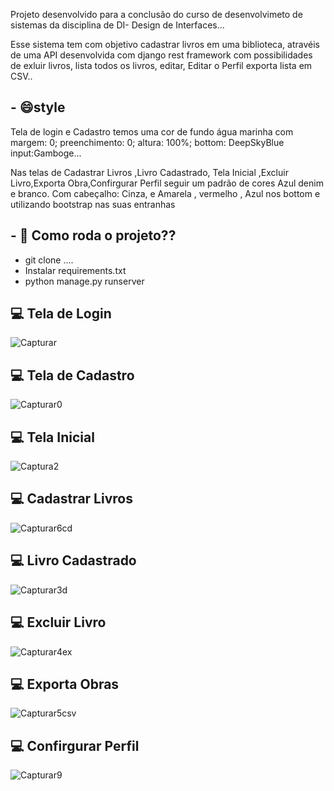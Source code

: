 




<p>Projeto desenvolvido para a conclusão do curso de desenvolvimeto de sistemas da disciplina de DI- Design de Interfaces...</p>




<p>Esse sistema tem com objetivo cadastrar livros em uma biblioteca, atravéis de uma API desenvolvida com django rest framework com
possibilidades de exluir livros, lista todos os livros, editar,  Editar o Perfil  exporta lista em CSV..</p>


<h2>- 😄style </h2>

<P>Tela de login e Cadastro temos uma cor de fundo água marinha com margem: 0;
preenchimento: 0; altura: 100%; bottom: DeepSkyBlue input:Gamboge...</p>


<p>Nas telas de Cadastrar Livros ,Livro Cadastrado, Tela Inicial ,Excluir Livro,Exporta Obra,Confirgurar Perfil seguir 
 um padrão de cores Azul denim e branco. Com cabeçalho: Cinza, e Amarela , vermelho , Azul nos bottom e utilizando bootstrap nas suas entranhas</p>
 
 
 

<h2>- 💬 Como roda o projeto??</h2>



 - git clone ....
 - Instalar requirements.txt
 - python manage.py runserver 

## 💻 Tela de Login
![Capturar](https://user-images.githubusercontent.com/83482274/171651676-4a3146b1-72c3-47a3-99e1-87e8acfbc0be.PNG)

## 💻 Tela de Cadastro
![Capturar0](https://user-images.githubusercontent.com/83482274/171654024-884aaf09-fb25-4854-a55c-268490da182e.PNG)

## 💻 Tela Inicial
![Captura2](https://user-images.githubusercontent.com/83482274/171654578-522afb13-65b7-4962-aec0-3183ef45426b.PNG)

## 💻 Cadastrar Livros
![Capturar6cd](https://user-images.githubusercontent.com/83482274/171680079-a784caf0-9f21-4e56-938c-d6dd1d85d195.PNG)

## 💻 Livro Cadastrado
![Capturar3d](https://user-images.githubusercontent.com/83482274/171680888-f09a027b-58bd-42bd-bf8f-bee0643d3bc6.PNG)

## 💻 Excluir Livro
![Capturar4ex](https://user-images.githubusercontent.com/83482274/171681353-d143d196-9133-4bb7-b2e2-5a5c79c5daac.PNG)

## 💻 Exporta Obras
![Capturar5csv](https://user-images.githubusercontent.com/83482274/171682042-c6a33ad8-43ca-4641-8bb7-b1ab3719120a.PNG)

## 💻 Confirgurar Perfil
![Capturar9](https://user-images.githubusercontent.com/83482274/171683616-7a875a52-f2d6-4dcd-8b88-de8ac0f97242.PNG)

